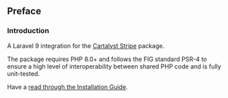 ## Preface

### Introduction

A Laravel 9 integration for the [Cartalyst Stripe](https://cartalyst.com/manual/stripe/2.0) package.

The package requires PHP 8.0+ and follows the FIG standard PSR-4 to ensure a high level of interoperability between shared PHP code and is fully unit-tested.

Have a [read through the Installation Guide](#installation).

